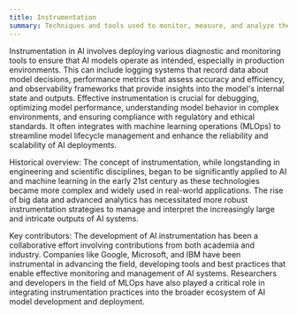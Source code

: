 ```yaml
---
title: Instrumentation
summary: Techniques and tools used to monitor, measure, and analyze the performance and behavior of AI systems.
---
```

Instrumentation in AI involves deploying various diagnostic and monitoring tools to ensure that AI models operate as intended, especially in production environments. This can include logging systems that record data about model decisions, performance metrics that assess accuracy and efficiency, and observability frameworks that provide insights into the model's internal state and outputs. Effective instrumentation is crucial for debugging, optimizing model performance, understanding model behavior in complex environments, and ensuring compliance with regulatory and ethical standards. It often integrates with machine learning operations (MLOps) to streamline model lifecycle management and enhance the reliability and scalability of AI deployments.

Historical overview:
The concept of instrumentation, while longstanding in engineering and scientific disciplines, began to be significantly applied to AI and machine learning in the early 21st century as these technologies became more complex and widely used in real-world applications. The rise of big data and advanced analytics has necessitated more robust instrumentation strategies to manage and interpret the increasingly large and intricate outputs of AI systems.

Key contributors:
The development of AI instrumentation has been a collaborative effort involving contributions from both academia and industry. Companies like Google, Microsoft, and IBM have been instrumental in advancing the field, developing tools and best practices that enable effective monitoring and management of AI systems. Researchers and developers in the field of MLOps have also played a critical role in integrating instrumentation practices into the broader ecosystem of AI model development and deployment.